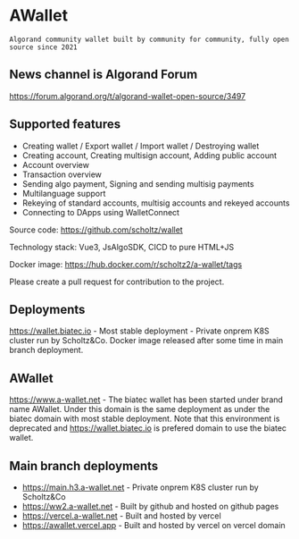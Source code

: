 # AWallet

```
Algorand community wallet built by community for community, fully open source since 2021
```

## News channel is Algorand Forum

https://forum.algorand.org/t/algorand-wallet-open-source/3497

## Supported features

- Creating wallet / Export wallet / Import wallet / Destroying wallet
- Creating account, Creating multisign account, Adding public account
- Account overview
- Transaction overview
- Sending algo payment, Signing and sending multisig payments
- Multilanguage support
- Rekeying of standard accounts, multisig accounts and rekeyed accounts
- Connecting to DApps using WalletConnect

Source code: https://github.com/scholtz/wallet

Technology stack: Vue3, JsAlgoSDK, CICD to pure HTML+JS

Docker image: https://hub.docker.com/r/scholtz2/a-wallet/tags

Please create a pull request for contribution to the project.

## Deployments

https://wallet.biatec.io - Most stable deployment - Private onprem K8S cluster run by Scholtz&Co. Docker image released after some time in main branch deployment.

## AWallet

https://www.a-wallet.net - The biatec wallet has been started under brand name AWallet. Under this domain is the same deployment as under the biatec domain with most stable deployment. Note that this environment is deprecated and https://wallet.biatec.io is prefered domain to use the biatec wallet.

## Main branch deployments

- https://main.h3.a-wallet.net - Private onprem K8S cluster run by Scholtz&Co
- https://ww2.a-wallet.net - Built by github and hosted on github pages
- https://vercel.a-wallet.net - Built and hosted by vercel
- https://awallet.vercel.app - Built and hosted by vercel on vercel domain
